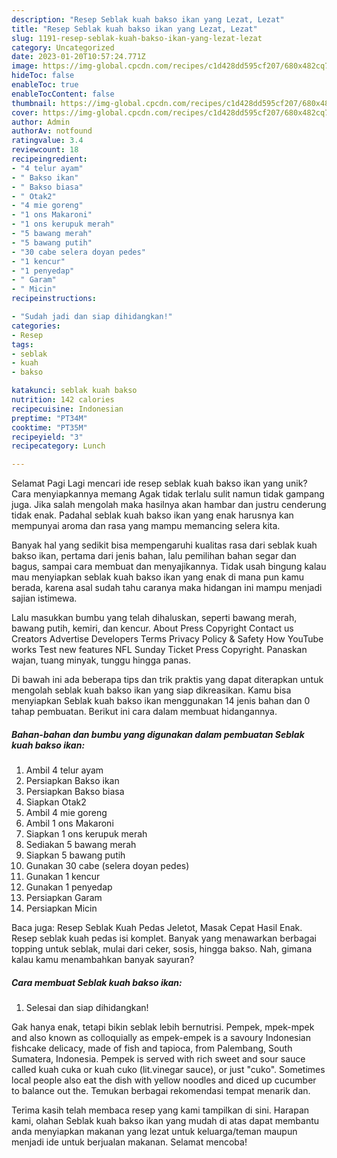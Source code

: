 ```yaml
---
description: "Resep Seblak kuah bakso ikan yang Lezat, Lezat"
title: "Resep Seblak kuah bakso ikan yang Lezat, Lezat"
slug: 1191-resep-seblak-kuah-bakso-ikan-yang-lezat-lezat
category: Uncategorized
date: 2023-01-20T10:57:24.771Z
image: https://img-global.cpcdn.com/recipes/c1d428dd595cf207/680x482cq70/seblak-kuah-bakso-ikan-foto-resep-utama.jpg
hideToc: false
enableToc: true
enableTocContent: false
thumbnail: https://img-global.cpcdn.com/recipes/c1d428dd595cf207/680x482cq70/seblak-kuah-bakso-ikan-foto-resep-utama.jpg
cover: https://img-global.cpcdn.com/recipes/c1d428dd595cf207/680x482cq70/seblak-kuah-bakso-ikan-foto-resep-utama.jpg
author: Admin
authorAv: notfound
ratingvalue: 3.4
reviewcount: 18
recipeingredient:
- "4 telur ayam"
- " Bakso ikan"
- " Bakso biasa"
- " Otak2"
- "4 mie goreng"
- "1 ons Makaroni"
- "1 ons kerupuk merah"
- "5 bawang merah"
- "5 bawang putih"
- "30 cabe selera doyan pedes"
- "1 kencur"
- "1 penyedap"
- " Garam"
- " Micin"
recipeinstructions:

- "Sudah jadi dan siap dihidangkan!"
categories:
- Resep
tags:
- seblak
- kuah
- bakso

katakunci: seblak kuah bakso 
nutrition: 142 calories
recipecuisine: Indonesian
preptime: "PT34M"
cooktime: "PT35M"
recipeyield: "3"
recipecategory: Lunch

---
```



Selamat Pagi Lagi mencari ide resep seblak kuah bakso ikan yang unik? Cara menyiapkannya memang Agak tidak terlalu sulit namun tidak gampang juga. Jika salah mengolah maka hasilnya akan hambar dan justru cenderung tidak enak. Padahal seblak kuah bakso ikan yang enak harusnya kan mempunyai aroma dan rasa yang mampu memancing selera kita.


Banyak hal yang sedikit bisa mempengaruhi kualitas rasa dari seblak kuah bakso ikan, pertama dari jenis bahan, lalu pemilihan bahan segar dan bagus, sampai cara membuat dan menyajikannya. Tidak usah bingung kalau mau menyiapkan seblak kuah bakso ikan yang enak di mana pun kamu berada, karena asal sudah tahu caranya maka hidangan ini mampu menjadi sajian istimewa.

Lalu masukkan bumbu yang telah dihaluskan, seperti bawang merah, bawang putih, kemiri, dan kencur. About Press Copyright Contact us Creators Advertise Developers Terms Privacy Policy &amp; Safety How YouTube works Test new features NFL Sunday Ticket Press Copyright. Panaskan wajan, tuang minyak, tunggu hingga panas.


Di bawah ini ada beberapa tips dan trik praktis yang dapat diterapkan untuk mengolah seblak kuah bakso ikan yang siap dikreasikan. Kamu bisa menyiapkan Seblak kuah bakso ikan menggunakan 14 jenis bahan dan 0 tahap pembuatan. Berikut ini cara dalam membuat hidangannya.

<!--inarticleads1-->

##### Bahan-bahan dan bumbu yang digunakan dalam pembuatan Seblak kuah bakso ikan:

1. Ambil 4 telur ayam
1. Persiapkan  Bakso ikan
1. Persiapkan  Bakso biasa
1. Siapkan  Otak2
1. Ambil 4 mie goreng
1. Ambil 1 ons Makaroni
1. Siapkan 1 ons kerupuk merah
1. Sediakan 5 bawang merah
1. Siapkan 5 bawang putih
1. Gunakan 30 cabe (selera doyan pedes)
1. Gunakan 1 kencur
1. Gunakan 1 penyedap
1. Persiapkan  Garam
1. Persiapkan  Micin


Baca juga: Resep Seblak Kuah Pedas Jeletot, Masak Cepat Hasil Enak. Resep seblak kuah pedas isi komplet. Banyak yang menawarkan berbagai topping untuk seblak, mulai dari ceker, sosis, hingga bakso. Nah, gimana kalau kamu menambahkan banyak sayuran? 

<!--inarticleads2-->

##### Cara membuat Seblak kuah bakso ikan:


1. Selesai dan siap dihidangkan!

Gak hanya enak, tetapi bikin seblak lebih bernutrisi. Pempek, mpek-mpek and also known as colloquially as empek-empek is a savoury Indonesian fishcake delicacy, made of fish and tapioca, from Palembang, South Sumatera, Indonesia. Pempek is served with rich sweet and sour sauce called kuah cuka or kuah cuko (lit.vinegar sauce), or just &#34;cuko&#34;. Sometimes local people also eat the dish with yellow noodles and diced up cucumber to balance out the. Temukan berbagai rekomendasi tempat menarik dan. 

Terima kasih telah membaca resep yang kami tampilkan di sini. Harapan kami, olahan Seblak kuah bakso ikan yang mudah di atas dapat membantu anda menyiapkan makanan yang lezat untuk keluarga/teman maupun menjadi ide untuk berjualan makanan. Selamat mencoba!
